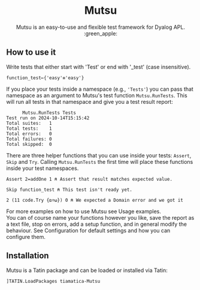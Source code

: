 # <center>Mutsu</center>
<center>Mutsu is an easy-to-use and flexible
test framework for Dyalog APL. :green_apple: </center>


## How to use it 

Write tests that either start with 'Test' or end with '_test' (case insensitive).
```
function_test←{'easy'≡'easy'}   
```
If you place your tests inside a namespace (e.g., `'Tests'`) you can pass that namespace as an argument to Mutsu's test function `Mutsu.RunTests`. This will run all tests in that namespace and give you a test result report:
```
      Mutsu.RunTests Tests
Test run on 2024-10-14T15:15:42
Total suites:   1              
Total tests:    1              
Total errors:   0              
Total failures: 0              
Total skipped:  0 
```

There are three helper functions that you can use inside your tests: `Assert`, `Skip` and `Try`. Calling `Mutsu.RunTests` the first time will place these functions inside your test namespaces.

````
Assert 2=addOne 1 ⍝ Assert that result matches expected value.

Skip function_test ⍝ This test isn't ready yet.

2 (11 code.Try {⍺÷⍵}) 0 ⍝ We expected a Domain error and we got it
````

For more examples on how to use Mutsu see Usage examples.<br>
You can of course name your functions however you like, save the report as a text file, stop on errors, add a setup function, and in general modify the behaviour. See Configuration for default settings and how you can configure them.


## Installation
Mutsu is a Tatin package and can be loaded or installed via Tatin:  
```APL
]TATIN.LoadPackages tiamatica-Mutsu
```  
